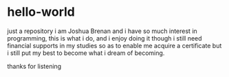 # hello-world
just a repository
i am Joshua Brenan and i have so much interest in programming, this is what i do, and i enjoy doing it
though i still need financial supports in my studies so as to enable me acquire a certificate but i still put my best
to become what i dream of becoming.

thanks for listening
